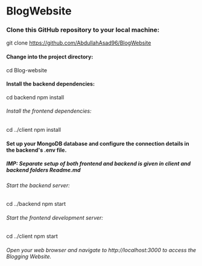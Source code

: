 # BlogWebsite
### Clone this GitHub repository to your local machine:

git clone https://github.com/AbdullahAsad96/BlogWebsite


#### Change into the project directory:
cd Blog-website

#### Install the backend dependencies:
cd backend
npm install


###### Install the frontend dependencies:
cd ../client
npm install

#### Set up your MongoDB database and configure the connection details in the backend's .env file.

##### IMP: Separate setup of both frontend and backend is given in client and backend folders Readme.md

###### Start the backend server:
cd ../backend
npm start

###### Start the frontend development server:
cd ../client
npm start


###### Open your web browser and navigate to http://localhost:3000 to access the Blogging Website.
